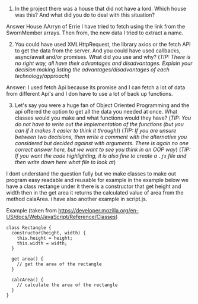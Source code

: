 1. In the project there was a house that did not have a lord. Which house was this? And what did you do to deal with this situation?

Answer House AArryn of Errie
        I have  tried to fetch using the link from the SwornMember arrays. Then from, the new data I tried to extract a name.


2. You could have used XMLHttpRequest, the library axios or the fetch API to get the data from the server. And you could have used callbacks, async/await and/or promises. What did you use and why?
(_TIP: There is no right way, all have their advantages and disadvantages. Explain your decision making listing the advantages/disadvantages of each technology/approach_)

Answer: I used fetch Api because its promise and I can fetch a lot of data from different Api's and I don have to use a lot of back up functions.


3. Let's say you were a huge fan of Object Oriented Programming and the api offered the option to get all the data you needed at once. What classes would you make and what functions would they have?
(_TIP: You do not have to write out the implementation of the functions (but you can if it makes it easier to think it through)_)
(_TIP: If you are unsure between two decisions, then write a comment with the alternative you considered but decided against with arguments. There is again no one correct answer here, but we want to see you think in an OOP way_)
(_TIP: If you want the code highlighting, it is also fine to create a `.js` file and then write down here what file to look at_)

I dont understand the question fully but we make classes to make out program easy readable and reusable
for example in the example below we have a class rectange under it there is a constructor that get height and width then in the get area it returns the calculated value of area  from the method calaArea.
i have also another example in script.js.

Example (taken from https://developer.mozilla.org/en-US/docs/Web/JavaScript/Reference/Classes)
```
class Rectangle {
  constructor(height, width) {
    this.height = height;
    this.width = width;
  }

  get area() {
    // get the area of the rectangle
  }

  calcArea() {
    // calculate the area of the rectangle
  }
}
```
